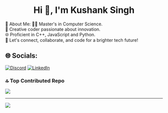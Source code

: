 <h1 align="center">Hi 👋, I'm Kushank Singh</h1>
💫 About Me:
👨‍💻 Master's in Computer Science.<br>🚀 Creative coder passionate about innovation.<br>🌐 Proficient in C++, JavaScript and Python.<br>🤝 Let's connect, collaborate, and code for a brighter tech future!


## 🌐 Socials:
[![Discord](https://img.shields.io/badge/Discord-%237289DA.svg?logo=discord&logoColor=white)](https://discord.gg/kushank) [![LinkedIn](https://img.shields.io/badge/LinkedIn-%230077B5.svg?logo=linkedin&logoColor=white)](https://linkedin.com/in/singhkushank) 


### 🔝 Top Contributed Repo
![](https://github-contributor-stats.vercel.app/api?username=kushank1207&limit=5&theme=gruvbox&combine_all_yearly_contributions=true)

---
[![](https://visitcount.itsvg.in/api?id=kushank1207&icon=0&color=0)](https://visitcount.itsvg.in)
